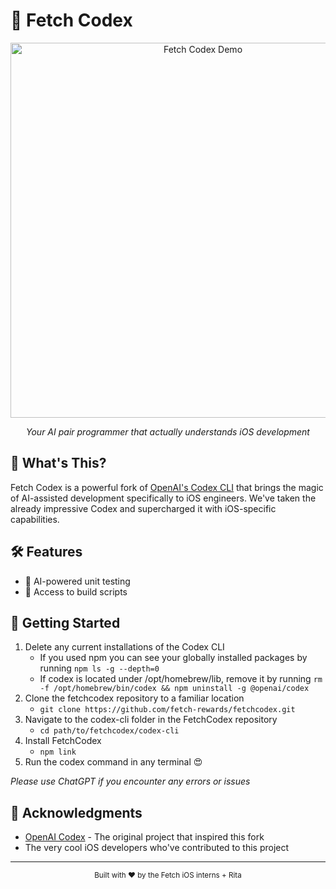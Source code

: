 # 🚀 Fetch Codex

<div align="center">
  <img src=".github/demo.gif" alt="Fetch Codex Demo" width="600"/>
  
  *Your AI pair programmer that actually understands iOS development*
</div>

## 🎯 What's This?

Fetch Codex is a powerful fork of [OpenAI's Codex CLI](https://github.com/openai/codex) that brings the magic of AI-assisted development specifically to iOS engineers. We've taken the already impressive Codex and supercharged it with iOS-specific capabilities.

## 🛠️ Features

- 🤖 AI-powered unit testing
- 🧪 Access to build scripts

## 🚀 Getting Started

1. Delete any current installations of the Codex CLI
   - If you used npm you can see your globally installed packages by running `npm ls -g --depth=0`
   - If codex is located under /opt/homebrew/lib, remove it by running `rm -f /opt/homebrew/bin/codex && npm uninstall -g @openai/codex`
2. Clone the fetchcodex repository to a familiar location
   - `git clone https://github.com/fetch-rewards/fetchcodex.git`
3. Navigate to the codex-cli folder in the FetchCodex repository
   - `cd path/to/fetchcodex/codex-cli`
4. Install FetchCodex
   - `npm link`
5. Run the codex command in any terminal 😍

_Please use ChatGPT if you encounter any errors or issues_

## 🙏 Acknowledgments

- [OpenAI Codex](https://github.com/openai/codex) - The original project that inspired this fork
- The very cool iOS developers who've contributed to this project

---

<div align="center">
  <sub>Built with ❤️ by the Fetch iOS interns + Rita</sub>
</div>
